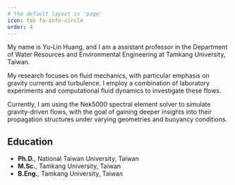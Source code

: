 ```yaml
---
# the default layout is 'page'
icon: fas fa-info-circle
order: 4
---
```


My name is Yu-Lin Huang, and I am a assistant professor in the Department of Water Resources and Environmental Engineering at Tamkang University, Taiwan.

My research focuses on fluid mechanics, with particular emphasis on gravity currents and turbulence. I employ a combination of laboratory experiments and computational fluid dynamics to investigate these flows.

Currently, I am using the Nek5000 spectral element solver to simulate gravity-driven flows, with the goal of gaining deeper insights into their propagation structures under varying geometries and buoyancy conditions.

## Education
- **Ph.D.**, National Taiwan University, Taiwan
- **M.Sc.**, Tamkang University, Taiwan
- **B.Eng.**, Tamkang University, Taiwan
